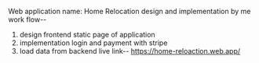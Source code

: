 Web application name: Home Relocation
design and implementation by me
work flow--
1. design frontend static page of application
2. implementation login and payment with stripe
3. load data from backend
live link--
https://home-reloaction.web.app/
